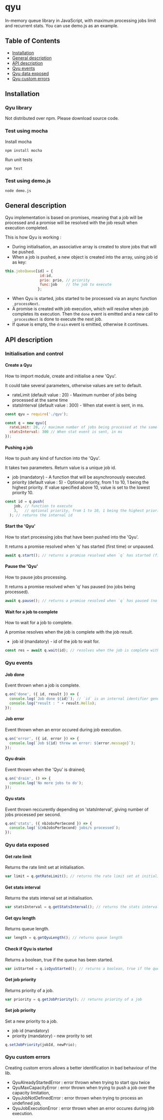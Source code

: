 # qyu

In-memory queue library in JavaScript, with maximum processing jobs limit and recurrent stats.
You can use demo.js as an example.

## Table of Contents

- [Installation](#installation)
- [General description](#general-description)
- [API description](#api-description)
- [Qyu events](#qyu-events)
- [Qyu data exposed](#qyu-data-exposed)
- [Qyu custom errors](#qyu-custom-errors)


## Installation

### Qyu library

Not distributed over npm. Please download source code.

### Test using mocha

Install mocha

```
npm install mocha
```

Run unit tests
```
npm test
```

### Test using demo.js

```
node demo.js
```


## General description

Qyu implementation is based on promises, meaning that a job will be processed and a promise will be resolved with the job result when execution completed.

This is how Qyu is working :

* During initialisation, an associative array is created to store jobs that will be pushed.
* When a job is pushed, a new object is created into the array, using job id as key:
```js
this.jobsQueue[id] = {
                id:id,
                prio: prio, // priority
                func:job    // the job to execute
               };
```
* When Qyu is started, jobs started to be processed via an async function `_processNext`.
* A promise is created with job execution, which will resolve when job completes its execution. Then the `done` event is emitted and a new call to `_processNext` is done to execute the next job.
* If queue is empty, the `drain` event is emitted, otherwise it continues.


## API description

### Initialisation and control

#### Create a Qyu

How to import module, create and initialise a new 'Qyu'.

It could take several parameters, otherwise values are set to default.

* rateLimit (default value : 20) - Maximum number of jobs being processed at the same time
* statsInterval (default value : 300) - When stat event is sent, in ms.

```js
const qyu = require('./qyu');

const q = new qyu({
  rateLimit: 20, // maximum number of jobs being processed at the same time
  statsInterval: 300 // When stat event is sent, in ms
});
```

#### Pushing a job

How to push any kind of function into the 'Qyu'. 

It takes two parameters. Return value is a unique job id.

* job (mandatory) - A function that will be asynchronously executed.
* priority (default value : 5) - Optional priority, from 1 to 10, 1 being the highest priority. If value specified above 10, value is set to the lowest priority 10.

```js
const id = q.push(
    job, // function to execute
    3,   // optional priority, from 1 to 10, 1 being the highest priority - default: 5
  ); // returns the internal id
```

#### Start the 'Qyu'

How to start processing jobs that have been pushed into the 'Qyu'.

It returns a promise resolved when 'q' has started (first time) or unpaused.

```js
await q.start(); // returns a promise resolved when `q` has started (first time) or unpaused
```

#### Pause the 'Qyu'

How to pause jobs processing.

It returns a promise resolved when 'q' has paused (no jobs being processed).

```js
await q.pause(); // returns a promise resolved when `q` has paused (no jobs being processed)
```

#### Wait for a job to complete

How to wait for a job to complete.

A promise resolves when the job is complete with the job result.

* job id (mandatory) - id of the job to wait for.

```js
const res = await q.wait(id); // resolves when the job is complete with the job result
```


### Qyu events

#### Job done

Event thrown when a job is complete.

```js
q.on('done', ({ id, result }) => {
  console.log(`Job done ${id}`); // `id` is an internal identifier generated by `qyu`
  console.log("result : " + result.Hello);
});
```

#### Job error

Event thrown when an error occured during job execution.

```js
q.on('error', ({ id, error }) => {
  console.log(`Job ${id} threw an error: ${error.message}`);
});
```

#### Qyu drain

Event thrown when the 'Qyu' is drained;

```js
q.on('drain', () => {
  console.log('No more jobs to do');
});
```

#### Qyu stats

Event thrown reccurently depending on 'statsInterval', giving number of jobs processed per second.

```js
q.on('stats', ({ nbJobsPerSecond }) => {
  console.log(`${nbJobsPerSecond} jobs/s processed`);
});
```


### Qyu data exposed

#### Get rate limit

Returns the rate limit set at initialisation.

```js
var limit = q.getRateLimit(); // returns the rate limit set at initialisation
```

#### Get stats interval

Returns the stats interval set at initialisation.

```js
var statsInterval = q.getStatsInterval(); // returns the stats interval set at initialisation
```

#### Get qyu length

Returns queue length.

```js
var length = q.getQyuLength(); // returns queue length
```

#### Check if Qyu is started

Returns a boolean, true if the queue has been started.

```js
var isStarted = q.isQyuStarted(); // returns a boolean, true if the queue has been started.
```

#### Get job priority

Returns priority of a job.

```js
var priority = q.getJobPriority(); // returns priority of a job
```

#### Set job priority

Set a new priority to a job.

* job id (mandatory)
* priority (mandatory) - new prority to set

```js
q.setJobPriority(jobId, newPrio);
```


### Qyu custom errors

Creating custom errors allows a better identification in bad behaviour of the lib.

* QyuAlreadyStartedError : error thrown when trying to start qyu twice
* QyuMaxCapacityError : error thrown when trying to push a job over the capacity limitation,
* QyuJobNotDefinedError : error thrown when trying to process an undefined job,
* QyuJobExecutionError : error thrown when an error occures during job execution.